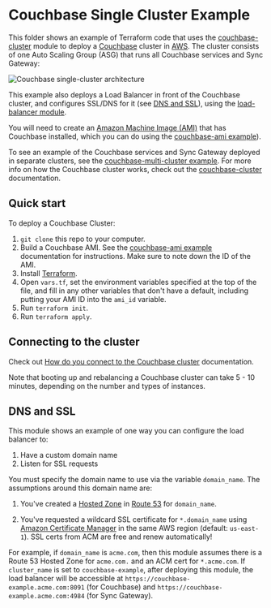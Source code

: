 # Couchbase Single Cluster Example

This folder shows an example of Terraform code that uses the 
[couchbase-cluster](https://github.com/gruntwork-io/terraform-aws-couchbase/tree/master/modules/couchbase-cluster) 
module to deploy a [Couchbase](https://www.couchbase.com/) cluster in [AWS](https://aws.amazon.com/). The cluster 
consists of one Auto Scaling Group (ASG) that runs all Couchbase services and Sync Gateway:

![Couchbase single-cluster architecture](https://github.com/gruntwork-io/terraform-aws-couchbase/blob/master/_docs/couchbase-single-cluster-architecture.png?raw=true)

This example also deploys a Load Balancer in front of the Couchbase cluster, and configures SSL/DNS for it (see [DNS
and SSL](#dns-and-ssl)), using the [load-balancer
module](https://github.com/gruntwork-io/terraform-aws-couchbase/tree/master/modules/load-balancer).

You will need to create an [Amazon Machine Image (AMI)](http://docs.aws.amazon.com/AWSEC2/latest/UserGuide/AMIs.html) 
that has Couchbase installed, which you can do using the [couchbase-ami 
example](https://github.com/gruntwork-io/terraform-aws-couchbase/tree/master/examples/couchbase-ami)). 

To see an example of the Couchbase services and Sync Gateway deployed in separate clusters, see the [couchbase-multi-cluster
example](https://github.com/gruntwork-io/terraform-aws-couchbase/blob/master/examples/couchbase-multi-cluster). For 
more info on how the Couchbase cluster works, check out the 
[couchbase-cluster](https://github.com/gruntwork-io/terraform-aws-couchbase/tree/master/modules/couchbase-cluster) documentation.



## Quick start

To deploy a Couchbase Cluster:

1. `git clone` this repo to your computer.
1. Build a Couchbase AMI. See the [couchbase-ami example](https://github.com/gruntwork-io/terraform-aws-couchbase/tree/master/examples/couchbase-ami) 
   documentation for instructions. Make sure to note down the ID of the AMI.
1. Install [Terraform](https://www.terraform.io/).
1. Open `vars.tf`, set the environment variables specified at the top of the file, and fill in any other variables that
   don't have a default, including putting your AMI ID into the `ami_id` variable.
1. Run `terraform init`.
1. Run `terraform apply`.




## Connecting to the cluster

Check out [How do you connect to the Couchbase 
cluster](https://github.com/gruntwork-io/terraform-aws-couchbase/tree/master/modules/couchbase-cluster#how-do-you-connect-to-the-couchbase-cluster)
documentation.

Note that booting up and rebalancing a Couchbase cluster can take 5 - 10 minutes, depending on the number and types of 
instances. 




## DNS and SSL

This module shows an example of one way you can configure the load balancer to:

1. Have a custom domain name
1. Listen for SSL requests

You must specify the domain name to use via the variable `domain_name`. The assumptions around this domain name are:

1. You've created a [Hosted Zone](https://docs.aws.amazon.com/Route53/latest/DeveloperGuide/AboutHZWorkingWith.html)
   in [Route 53](https://aws.amazon.com/route53/) for `domain_name`.

1. You've requested a wildcard SSL certificate for `*.domain_name` using [Amazon Certificate
   Manager](https://aws.amazon.com/certificate-manager/) in the same AWS region (default: `us-east-1`). SSL certs from
   ACM are free and renew automatically!

For example, if `domain_name` is `acme.com`, then this module assumes there is a Route 53 Hosted Zone for `acme.com.`
and an ACM cert for `*.acme.com`. If `cluster_name` is set to `couchbase-example`, after deploying this module, the
load balancer will be accessible at `https://couchbase-example.acme.com:8091` (for Couchbase) and
`https://couchbase-example.acme.com:4984` (for Sync Gateway).
